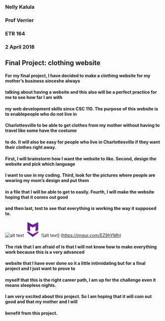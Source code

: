 ### Nelly Kalula
### Prof  Verrier 
### ETR  164
### 2 April 2018

## Final Project: clothing website

 #### For my final project, I have decided to make a clothing website for my mother’s business sinceshe always
 #### talking about having a website and this also will be a perfect practice for me to see how far I am with 
 #### my web development skills since CSC 110.  The purpose of this website is to enablepeople who do not live in 
 #### Charlottesville to be able to get clothes from my mother without having to travel like some have the costume 
 #### to do.  It will also be easy for people who live in Charlottesville if they want their clothes right away. 

 #### First, I will brainstorm how I want the website to like.  Second, design the website and pick which language
 #### I want to use in my coding.  Third, look for the pictures where people are wearing my mom’s design and put them
 #### in a file that I will be able to get to easily.  Fourth, I will make the website hoping that it comes out good 
 #### and then last, test to see that everything is working the way it supposed to.  
 ![alt text]( https://imgur.com/4ohTYR9)
 ![alt text](https://github.com/adam-p/markdown-here/raw/master/src/common/images/icon48.png "Logo Title Text 1")
![alt text] (https://imgur.com/EZ9hYMh)
	
#### The risk that I am afraid of is that I will not know how to make everything work because this is a very advanced
#### website that I have ever done so it a little intimidating but for a final project and I just want to prove to 
#### myself that this is the right career path,  I am up for the challenge even it means sleepless nights. 

#### I am very excited about this project.  So I am hoping that it will com out good and that my mother and I will
#### benefit from this project.
